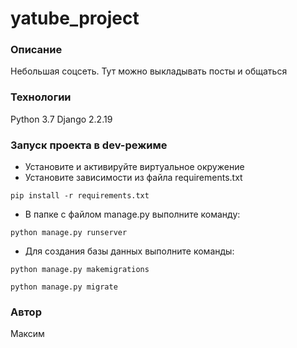 # yatube_project

### Описание
Небольшая соцсеть. Тут можно выкладывать посты и общаться
### Технологии
Python 3.7
Django 2.2.19
### Запуск проекта в dev-режиме
- Установите и активируйте виртуальное окружение
- Установите зависимости из файла requirements.txt
```
pip install -r requirements.txt
``` 
- В папке с файлом manage.py выполните команду:
```
python manage.py runserver
```
- Для создания базы данных выполните команды:
```
python manage.py makemigrations

python manage.py migrate
```
### Автор
Максим 
